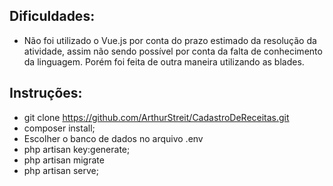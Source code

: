 ## Dificuldades:
- Não foi utilizado o Vue.js por conta do prazo estimado da resolução da atividade, assim não sendo possível por conta da falta de conhecimento da linguagem. Porém foi feita de outra maneira utilizando as blades.

## Instruções:
- git clone https://github.com/ArthurStreit/CadastroDeReceitas.git
- composer install;
- Escolher o banco de dados no arquivo .env
- php artisan key:generate;
- php artisan migrate
- php artisan serve;
